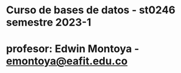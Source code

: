 # Curso de bases de datos - st0246 semestre 2023-1
# profesor: Edwin Montoya - emontoya@eafit.edu.co
